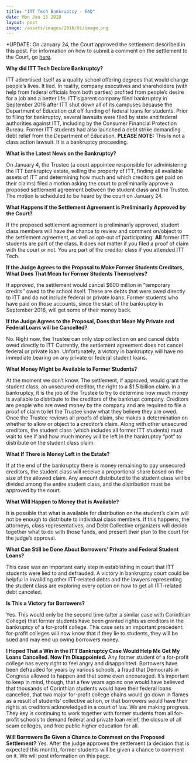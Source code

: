 ```yaml
---
title: "ITT Tech Bankruptcy - FAQ"
date: Mon Jan 15 2018
layout: post
image: /assets/images/2018/01/image.png
---
```


*UPDATE: On January 24, the Court approved the settlement described in this post. For information on how to submit a comment on the settlement to the Court, go [here](http://docs.google.com/document/d/1H0xr8htYBXtdpBoIxT4J5-fZvM5lfQLmsG2abj_g7zE/edit). 

**Why did ITT Tech Declare Bankruptcy?**

ITT advertised itself as a quality school offering degrees that would change people’s lives. It lied. In reality, company executives and shareholders (with help from federal officials from both parties) profited from people’s desire for a job and a better life. ITT’s parent company filed bankruptcy in September 2016 after ITT shut down all of its campuses because the Department of Education cut off funding of federal loans for students. Prior to filing for bankruptcy, several lawsuits were filed by state and federal authorities against ITT, including by the Consumer Financial Protection Bureau. Former ITT students had also launched a debt strike demanding debt relief from the Department of Education. **PLEASE NOTE:** This is not a class action lawsuit. It is a bankruptcy proceeding. 

**What is the Latest News on the Bankruptcy?**

On January 4, the Trustee (a court appointee responsible for administering the ITT bankruptcy estate, selling the property of ITT, finding all available assets of ITT and determining how much and which creditors get paid on their claims) filed a motion asking the court to preliminarily approve a proposed settlement agreement between the student class and the Trustee.  The motion is scheduled to be heard by the court on January 24. 

**What Happens if the Settlement Agreement is Preliminarily Approved by the Court?**

If the proposed settlement agreement is preliminarily approved, student class members will have the chance to review and comment on/object to the settlement agreement, as well as opt-out of participating. **All** former ITT students are part of the class. It does not matter if you filed a proof of claim with the court or not. You are part of the creditor class if you attended ITT Tech. 

**If the Judge Agrees to the Proposal to Make Former Students Creditors, What Does That Mean for Former Students Themselves?**

If approved, the settlement would cancel $600 million in “temporary credits” owed to the school itself. These are debts that were owed directly to ITT and do not include federal or private loans. Former students who have paid on those accounts, since the start of the bankruptcy in September 2016, will get some of their money back.
 
**If the Judge Agrees to the Proposal, Does that Mean My Private and Federal Loans will be Cancelled?**

No. Right now, the Trustee can only stop collection on and cancel debts owed directly to ITT Currently, the settlement agreement does not cancel federal or private loan. Unfortunately, a victory in bankruptcy will have no immediate bearing on any private or federal student loans. 
 
**What Money Might be Available to Former Students?**

At the moment we don’t know. The settlement, if approved, would grant the student class, an unsecured creditor, the right to a $1.5 billion claim. In a bankruptcy, it is the job of the Trustee to try to determine how much money is available to distribute to the creditors of the bankrupt company. Creditors are people who are owed money by the company and are required to file a proof of claim to let the Trustee know what they believe they are owed. Once the Trustee reviews all proofs of claim, she makes a determination on whether to allow or object to a creditor’s claim. Along with other unsecured creditors, the student class (which includes all former ITT students) must wait to see if and how much money will be left in the bankruptcy “pot” to distribute on the student class claim. 

**What If There is Money Left in the Estate?**

If at the end of the bankruptcy there is money remaining to pay unsecured creditors, the student class will receive a proportional share based on the size of the allowed claim. Any amount distributed to the student class will be divided among the entire student class, and the distribution must be approved by the court. 

**What Will Happen to Money that is Available?**

It is possible that what is available for distribution on the student’s claim will not be enough to distribute to individual class members. If this happens, the attorneys, class representatives, and Debt Collective organizers will decide together what to do with those funds, and present their plan to the court for the judge’s approval.
 
**What Can Still be Done About Borrowers’ Private and Federal Student Loans?**

This case was an important early step in establishing in court that ITT students were lied to and defrauded. A victory in bankruptcy court could be helpful in invaliding other ITT-related debts and the lawyers representing the student class are exploring every option on how to get all ITT-related debt canceled. 
 
**Is This a Victory for Borrowers?**

Yes. This would only be the second time (after a similar case with Corinthian College) that former students have been granted rights as creditors in the bankruptcy of a for-profit college. This case sets an important precedent: for-profit colleges will now know that if they lie to students, they will be sued and may end up owing borrowers money. 
 
**I Hoped That a Win in the ITT Bankruptcy Case Would Help Me Get My Loans Cancelled. Now I’m Disappointed.**
Any former student of a for-profit college has every right to feel angry and disappointed. Borrowers have been defrauded for years by various schools, a fraud that Democrats in Congress allowed to happen and that some even encouraged. It’s important to keep in mind, though, that a few years ago no one would have believed that thousands of Corinthian students would have their federal loans cancelled, that two major for-profit college chains would go down in flames as a result of students’ collective action, or that borrowers would have their rights as creditors acknowledged in a court of law. We are making progress. They key is continuing to work together with former students from all for-profit schools to demand federal and private loan relief, the closure of all scam colleges, and free public higher education for all. 

**Will Borrowers Be Given a Chance to Comment on the Proposed Settlement?**
Yes. After the judge approves the settlement (a decision that is expected this month), former students will be given a chance to comment on it. We will post information on this page. 

